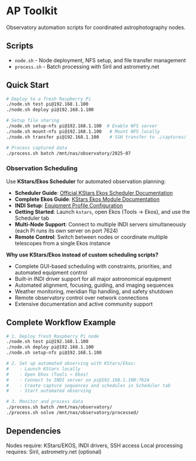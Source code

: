 # AP Toolkit

Observatory automation scripts for coordinated astrophotography nodes.

## Scripts

- `node.sh` - Node deployment, NFS setup, and file transfer management
- `process.sh` - Batch processing with Siril and astrometry.net

## Quick Start

```bash
# Deploy to a fresh Raspberry Pi
./node.sh test pi@192.168.1.100
./node.sh deploy pi@192.168.1.100

# Setup file sharing
./node.sh setup-nfs pi@192.168.1.100  # Enable NFS server
./node.sh mount-nfs pi@192.168.1.100   # Mount NFS locally
./node.sh transfer pi@192.168.1.100    # SSH transfer to ./captures/

# Process captured data
./process.sh batch /mnt/nas/observatory/2025-07
```

### Observation Scheduling

Use **KStars/Ekos Scheduler** for automated observation planning:

- **Scheduler Guide**: [Official KStars Ekos Scheduler Documentation](https://docs.kde.org/trunk5/en/kstars/kstars/ekos-scheduler.html)
- **Complete Ekos Guide**: [KStars Ekos Module Documentation](https://docs.kde.org/trunk5/en/kstars/kstars/ekos.html)
- **INDI Setup**: [Equipment Profile Configuration](https://docs.kde.org/trunk5/en/kstars/kstars/ekos-profile-wizard.html)
- **Getting Started**: Launch `kstars`, open Ekos (Tools → Ekos), and use the Scheduler tab
- **Multi-Node Support**: Connect to multiple INDI servers simultaneously (each Pi runs its own server on port 7624)
- **Remote Control**: Switch between nodes or coordinate multiple telescopes from a single Ekos instance

**Why use KStars/Ekos instead of custom scheduling scripts?**
- Complete GUI-based scheduling with constraints, priorities, and automated equipment control
- Built-in INDI driver support for all major astronomical equipment
- Automated alignment, focusing, guiding, and imaging sequences
- Weather monitoring, meridian flip handling, and safety shutdown
- Remote observatory control over network connections
- Extensive documentation and active community support

## Complete Workflow Example

```bash
# 1. Deploy fresh Raspberry Pi node
./node.sh test pi@192.168.1.100
./node.sh deploy pi@192.168.1.100
./node.sh setup-nfs pi@192.168.1.100

# 2. Set up automated observing with KStars/Ekos:
#    - Launch KStars locally
#    - Open Ekos (Tools → Ekos)
#    - Connect to INDI server on pi@192.168.1.100:7624
#    - Create capture sequences and schedules in Scheduler tab
#    - Start automated observing

# 3. Monitor and process data
./process.sh batch /mnt/nas/observatory/
./process.sh solve /mnt/nas/observatory/processed/
```

## Dependencies

Nodes require: KStars/EKOS, INDI drivers, SSH access
Local processing requires: Siril, astrometry.net (optional)
